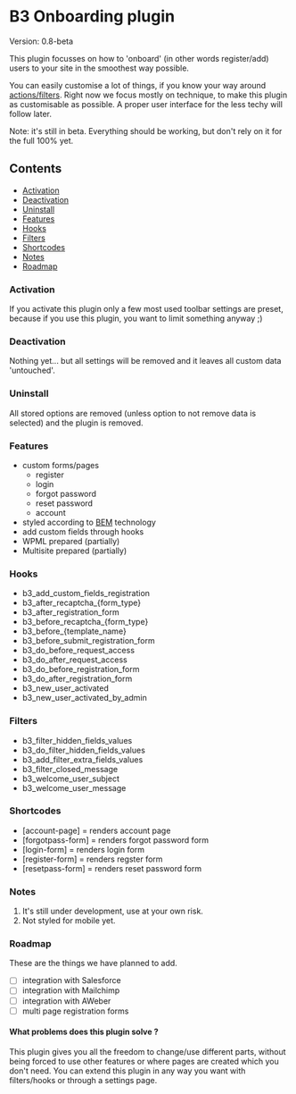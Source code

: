 # B3 Onboarding plugin

Version: 0.8-beta

This plugin focusses on how to 'onboard' (in other words register/add) users to your site in the smoothest way possible.

You can easily customise a lot of things, if you know your way around [actions/filters](https://codex.wordpress.org/Plugin_API/Hooks). Right now we focus mostly on technique, to make this plugin as customisable as possible. A proper user interface for the less techy will follow later.

Note: it's still in beta. Everything should be working, but don't rely on it for the full 100% yet.

## Contents

- [Activation](#activate)
- [Deactivation](#deactivate)
- [Uninstall](#uninstall)
- [Features](#features)
- [Hooks](#hooks)
- [Filters](#filters)
- [Shortcodes](#shortcodes)
- [Notes](#notes)
- [Roadmap](#roadmap)

<a name="activate"></a>
### Activation 

If you activate this plugin only a few most used toolbar settings are preset, because if you use this plugin, you want to limit something anyway ;)

<a name="deactivate"></a>
### Deactivation 

Nothing yet... but all settings will be removed and it leaves all custom data 'untouched'. 

<a name="uninstall"></a>
### Uninstall

All stored options are removed (unless option to not remove data is selected) and the plugin is removed.

<a name="features"></a>
### Features

* custom forms/pages
  * register
  * login
  * forgot password
  * reset password
  * account
* styled according to [BEM](https://en.bem.info) technology
* add custom fields through hooks
* WPML prepared (partially)
* Multisite prepared (partially)


<a name="hooks"></a>
### Hooks

* b3_add_custom_fields_registration
* b3_after_recaptcha_{form_type}
* b3_after_registration_form
* b3_before_recaptcha_{form_type}
* b3_before_{template_name}
* b3_before_submit_registration_form
* b3_do_before_request_access
* b3_do_after_request_access
* b3_do_before_registration_form
* b3_do_after_registration_form
* b3_new_user_activated
* b3_new_user_activated_by_admin

<a name="filters"></a>
### Filters

* b3_filter_hidden_fields_values
* b3_do_filter_hidden_fields_values
* b3_add_filter_extra_fields_values
* b3_filter_closed_message
* b3_welcome_user_subject
* b3_welcome_user_message

<a name="shortcodes"></a>
### Shortcodes
* [account-page] = renders account page
* [forgotpass-form] = renders forgot password form
* [login-form] = renders login form
* [register-form] = renders regster form
* [resetpass-form] = renders reset password form

<a name="notes"></a>
### Notes
1. It's still under development, use at your own risk.
1. Not styled for mobile yet.

<a name="roadmap"></a>
### Roadmap
These are the things we have planned to add.
* [ ] integration with Salesforce
* [ ] integration with Mailchimp
* [ ] integration with AWeber
* [ ] multi page registration forms

#### What problems does this plugin solve ?

This plugin gives you all the freedom to change/use different parts, without being forced to use other features or where pages are created which you don't need. You can extend this plugin in any way you want with filters/hooks or through a settings page.
